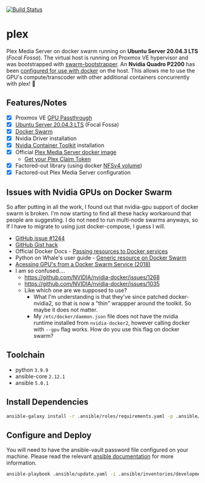 [![Build Status](https://drone.kiwi-labs.net/api/badges/Diesel-Net/plex/status.svg)](https://drone.kiwi-labs.net/Diesel-Net/plex)

# plex
Plex Media Server on docker swarm running on **Ubuntu Server 20.04.3 LTS** (_Focal Fossa_). The virtual host is running on Proxmox VE hypervisor and was bootstrapped with [swarm-bootstrapper](https://github.com/Diesel-Net/swarm-bootstrapper). An **Nvidia Quadro P2200** has been [configured for use with docker](https://github.com/NVIDIA/nvidia-docker) on the host. This allows me to use the GPU's compute/transcoder with other additional containers concurrently with plex! :tada:

## Features/Notes
- [x] Proxmox VE [GPU Passthrough](https://pve.proxmox.com/wiki/Pci_passthrough#GPU_Passthrough)
- [x] [Ubuntu Server 20.04.3 LTS](https://releases.ubuntu.com/20.04/) (Focal Fossa)
- [x] [Docker Swarm](https://docs.docker.com/engine/swarm/)
- [x] Nvidia Driver installation
- [x] [Nvidia Container Toolkit](https://github.com/NVIDIA/nvidia-docker) installation
- [x] Official [Plex Media Server docker image](https://github.com/plexinc/pms-docker)
  - [Get your Plex Claim Token](https://www.plex.tv/claim/)
- [x] Factored-out library (using docker [NFSv4 volume](https://docs.docker.com/storage/volumes/#create-a-service-which-creates-an-nfs-volume))
- [x] Factored-out Plex Media Server configuration

## Issues with Nvidia GPUs on Docker Swarm
So after putting in all the work, I found out that nvidia-gpu support of docker swarm is broken. I'm now starting to find all these hacky workaround that people are suggesting. I do not need to run multi-node swarms anyways, so If I have to migrate to using just docker-compose, I guess I will.
- [GitHub issue #1244](https://github.com/docker/swarmkit/issues/1244)
- [GitHub Gist hack](https://gist.github.com/tomlankhorst/33da3c4b9edbde5c83fc1244f010815c)
- Official Docker Docs - [Passing resources to Docker services](https://docs.docker.com/engine/reference/commandline/service_create/#create-services-requesting-generic-resources)
- Python on Whale's user guide - [Generic resource on Docker Swarm](https://gabrieldemarmiesse.github.io/python-on-whales/user_guide/generic_resources/)
- [Acessing GPU's from a Docker Swarm Service (2018)](http://cowlet.org/2018/05/21/accessing-gpus-from-a-docker-swarm-service.html)
- I am so confused....
  - https://github.com/NVIDIA/nvidia-docker/issues/1268
  - https://github.com/NVIDIA/nvidia-docker/issues/1035
  - Like which one are we supposed to use?
    - What I'm understanding is that they've since patched docker-nvidia2, so that is now a "thin" wrappper around the toolkit. So maybe it does not matter.
    - My `/etc/docker/daemon.json` file does not have the nvidia runtime installed from `nvidia-docker2`, however calling docker with `--gpu` flag works. How do you use this flag on docker swarm? 

## Toolchain
- python `3.9.9`
- ansible-core `2.12.1`
- ansible `5.0.1`

## Install Dependencies
```bash
ansible-galaxy install -r .ansible/roles/requirements.yaml -p .ansible/roles --force
```

## Configure and Deploy
You will need to have the ansible-vault password file configured on your machine. Please read the relevant [ansible documentation](https://docs.ansible.com/ansible/latest/user_guide/vault.html#setting-a-default-password-source) for more information.
```bash
ansible-playbook .ansible/update.yaml -i .ansible/inventories/development
```
